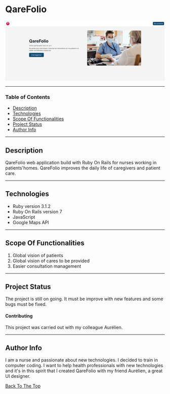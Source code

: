 # QareFolio
![Project Image](app/assets/images/photo_accueil.png)

---

### Table of Contents

- [Description](#description)
- [Technologies](#technologies)
- [Scope Of Functionalities](#scope-of-functionalities)
- [Project Status](#project-status)
- [Author Info](#author-info)

---

## Description
QareFolio web application build with Ruby On Rails for nurses working in patients'homes. QareFolio improves the daily life of caregivers and patient care.

---

## Technologies

- Ruby version 3.1.2
- Ruby On Rails version 7
- JavaScript
- Google Maps API

---

## Scope Of Functionalities

1. Global vision of patients
2. Global vision of cares to be provided
3. Easier consultation management

---

## Project Status
The project is still on going. It must be improve with new features and some bugs must be fixed.

#### Contributing
This project was carried out with my colleague Aurélien.

---

## Author Info
I am a nurse and passionate about new technologies. I decided to train in computer coding. I want to help health professionals with new technologies and it's in this spirit that I created QareFolio with my friend Aurélien, a great UI designer.

[Back To The Top](#QareFolio)
